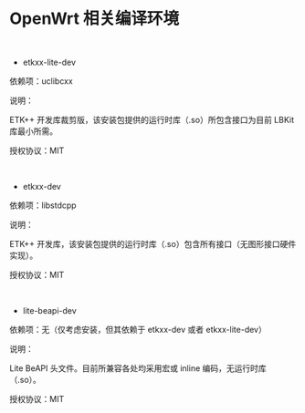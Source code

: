 # OpenWrt 相关编译环境

<br>

+ etkxx-lite-dev

依赖项：uclibcxx

说明：

ETK++ 开发库裁剪版，该安装包提供的运行时库（.so）所包含接口为目前 LBKit 库最小所需。

授权协议：MIT

<br>

+ etkxx-dev

依赖项：libstdcpp

说明：

ETK++ 开发库，该安装包提供的运行时库（.so）包含所有接口（无图形接口硬件实现）。

授权协议：MIT

<br>

+ lite-beapi-dev

依赖项：无（仅考虑安装，但其依赖于 etkxx-dev 或者 etkxx-lite-dev）

说明：

Lite BeAPI 头文件。目前所兼容各处均采用宏或 inline 编码，无运行时库（.so）。

授权协议：MIT


